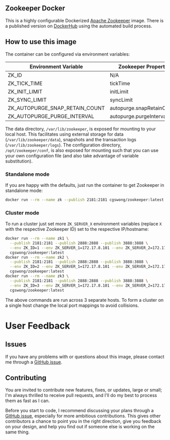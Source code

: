 ## Zookeeper Docker

This is a highly configurable Dockerized [Apache Zookeeper](http://zookeeper.apache.org/) image. There is a published version on [DockerHub](https://registry.hub.docker.com/u/cgswong/zookeeper/) using the automated build process.

## How to use this image
The container can be configured via environment variables:

| Environment Variable           | Zookeeper Property        | Default |
| ------------------------------ | ------------------------- | -------:|
| ZK_ID                          | N/A                       | 1       |
| ZK_TICK_TIME                   | tickTime                  | 2000    |
| ZK_INIT_LIMIT                  | initLimit                 | 5       |
| ZK_SYNC_LIMIT                  | syncLimit                 | 2       |
| ZK_AUTOPURGE_SNAP_RETAIN_COUNT | autopurge.snapRetainCount | 3       |
| ZK_AUTOPURGE_PURGE_INTERVAL    | autopurge.purgeInterval   | 0       |

The data directory, `/var/lib/zookeeper`, is exposed for mounting to your local host. This facilitates using external storage for data (`/var/lib/zookeeper/data`), snapshots and the transaction logs (`/var/lib/zookeeper/logs`). The configuration directory, `/opt/zookeeper/conf`, is also exposed for mounting such that you can use your own configuration file (and also take advantage of variable substitution).

### Standalone mode
If you are happy with the defaults, just run the container to get Zookeeper in standalone mode:

```sh
docker run --rm --name zk --publish 2181:2181 cgswong/zookeeper:latest
```

### Cluster mode
To run a cluster just set more `ZK_SERVER_X` environment variables (replace `X` with the respective Zookeeper ID) set to the respective IP/hostname:

```sh
docker run --rm --name zk1 \
  --publish 2181:2181 --publish 2888:2888 --publish 3888:3888 \
  --env ZK_ID=1 --env ZK_SERVER_1=172.17.8.101 --env ZK_SERVER_2=172.17.8.102 --env ZK_SERVER_3=172.17.8.103 \
  cgswong/zookeeper:latest
docker run --rm --name zk2 \
  --publish 2181:2181 --publish 2888:2888 --publish 3888:3888 \
  --env ZK_ID=2 --env ZK_SERVER_1=172.17.8.101 --env ZK_SERVER_2=172.17.8.102 --env ZK_SERVER_3=172.17.8.103 \
  cgswong/zookeeper:latest
docker run --rm --name zk3 \
  --publish 2181:2181 --publish 2888:2888 --publish 3888:3888 \
  --env ZK_ID=3 --env ZK_SERVER_1=172.17.8.101 --env ZK_SERVER_2=172.17.8.102 --env ZK_SERVER_3=172.17.8.103 \
  cgswong/zookeeper:latest
```

The above commands are run across 3 separate hosts. To form a cluster on a single host change the local port mappings to avoid collisions.

# User Feedback

## Issues
If you have any problems with or questions about this image, please contact me through a [GitHub issue](https://github.com/cgswong/docker-zooker/issues).

## Contributing
You are invited to contribute new features, fixes, or updates, large or small; I'm always thrilled to receive pull requests, and I'll do my best to process them as fast as I can.

Before you start to code, I recommend discussing your plans through a [GitHub issue](https://github.com/cgswong/docker-zookeeper/issues), especially for more ambitious contributions. This gives other contributors a chance to point you in the right direction, give you feedback on your design, and help you find out if someone else is working on the same thing.
